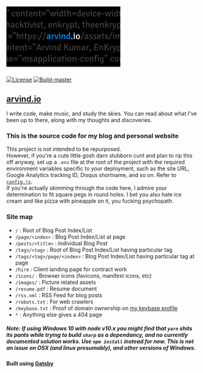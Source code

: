 # [<img src="https://raw.githubusercontent.com/EnKrypt/arvind.io/master/static/images/preview.png" width="300" />](https://arvind.io)


[![License](https://img.shields.io/github/license/EnKrypt/arvind.io.svg)](https://raw.githubusercontent.com/EnKrypt/arvind.io/master/LICENSE)
[![Build-master](https://img.shields.io/travis/EnKrypt/arvind.io/master.svg)](https://travis-ci.org/EnKrypt/arvind.io)

 ## [arvind.io](https://arvind.io)

 I write code, make music, and study the skies. You can read about what I've been up to there, along with my thoughts and discoveries.

 ### This is the source code for my blog and personal website

 This project is not intended to be repurposed. \
 However, if you're a cute little gosh darn stubborn cunt and plan to rip this off anyway, set up a `.env` file at the root of the project with the required environment variables specific to your deployment, such as the site URL, Google Analytics tracking ID, Disqus shortname, and so on. Refer to [`config.js`](https://github.com/EnKrypt/arvind.io/blob/master/config.js). \
 If you're actually skimming through the code here, I admire your determination to fit square pegs in round holes. I bet you also hate ice cream and like pizza with pineapple on it, you fucking psychopath.

 ### Site map

 * `/` : Root of Blog Post Index/List
 * `/page/<index>` : Blog Post Index/List at page
 * `/posts/<title>` : Individual Blog Post
 * `/tags/<tag>` : Root of Blog Post Index/List having particular tag
 * `/tags/<tag>/page/<index>` : Blog Post Index/List having particular tag at page
 * `/hire` : Client landing page for contract work
 * `/icons/` : Browser icons (favicons, manifest icons, etc)
 * `/images/` : Picture related assets
 * `/resume.pdf` : Resume document
 * `/rss.xml` : RSS Feed for blog posts
 * `/robots.txt` : For web crawlers
 * `/keybase.txt` : Proof of domain ownership on [my keybase profile](https://keybase.io/enkrypt)
 * `*` : Anything else gives a 404 page

 ##### Note: If using Windows 10 with node v10.x you might find that `yarn` shits its pants while trying to build `sharp` as a dependancy, and no currently documented solution works. Use `npm install` instead for now. This is not an issue on OSX (and linux presumably), and other versions of Windows.

 #### Built using [Gatsby](https://www.gatsbyjs.org/)
